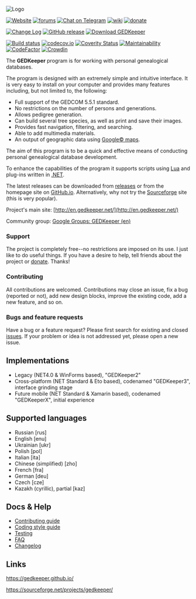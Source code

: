 ![Logo](../master/dev_info/gk_logo_full_v01.png)


[![Website](https://img.shields.io/badge/www-gedkeeper.net-0099BC.svg?maxAge=3600)](https://gedkeeper.net/)
[![forums](https://img.shields.io/badge/join-the%20forums-yellowgreen.svg)](http://groups.google.com/group/gedkeeper-en)
[![Chat on Telegram](https://img.shields.io/badge/Chat%20on-Telegram-brightgreen.svg)](https://t.me/gedkeeper_chat_en)
[![wiki](https://img.shields.io/badge/browse-the%20wiki-orange.svg)](https://github.com/Serg-Norseman/GEDKeeper/wiki)
[![donate](https://img.shields.io/badge/make%20a-donation-greenblue.svg)](https://sourceforge.net/p/gedkeeper/donate/)

[![Change Log](https://img.shields.io/badge/Change%20Log-green)](CHANGELOG.md)
[![GitHub release](https://img.shields.io/github/release/Serg-Norseman/GEDKeeper.svg?label=Latest&maxAge=60)](https://github.com/Serg-Norseman/GEDKeeper/releases/latest)
[![Download GEDKeeper](https://img.shields.io/sourceforge/dm/gedkeeper.svg)](https://sourceforge.net/projects/gedkeeper/files/latest/download)

[![Build status](https://ci.appveyor.com/api/projects/status/h0u8iwr3kvy6o9x1?svg=true)](https://ci.appveyor.com/project/Serg-Norseman/gedkeeper)
[![codecov.io](https://codecov.io/github/Serg-Norseman/GEDKeeper/coverage.svg?branch=master)](https://codecov.io/github/Serg-Norseman/GEDKeeper?branch=master)
[![Coverity Status](https://scan.coverity.com/projects/10037/badge.svg)](https://scan.coverity.com/projects/serg-norseman-gedkeeper)
[![Maintainability](https://sonarcloud.io/api/project_badges/measure?project=gedkeeper&metric=sqale_rating)](https://sonarcloud.io/dashboard?id=gedkeeper)
[![CodeFactor](https://www.codefactor.io/repository/github/serg-norseman/gedkeeper/badge)](https://www.codefactor.io/repository/github/serg-norseman/gedkeeper)
[![Crowdin](https://d322cqt584bo4o.cloudfront.net/gedkeeper/localized.svg)](https://crowdin.com/project/gedkeeper)


The **GEDKeeper** program is for working with personal genealogical databases.

The program is designed with an extremely simple and intuitive interface. 
It is very easy to install on your computer and provides many features including,
but not limited to, the following:
* Full support of the GEDCOM 5.5.1 standard.
* No restrictions on the number of persons and generations.
* Allows pedigree generation.
* Can build several tree species, as well as print and save their images.
* Provides fast navigation, filtering, and searching.
* Able to add multimedia materials.
* An output of geographic data using [Google© maps](https://maps.google.com).

The aim of this program is to be a quick and effective means of conducting personal 
genealogical database development.

To enhance the capabilities of the program it supports scripts using [Lua](https://www.lua.org/)
and plug-ins written in [.NET](https://dotnet.microsoft.com/).

The latest releases can be downloaded from [releases](https://github.com/serg-norseman/gedkeeper/releases) 
or from the homepage site on [GitHub.io](https://gedkeeper.github.io/). 
Alternatively, why not try the [Sourceforge](https://sourceforge.net/projects/gedkeeper/) 
site (this is very popular).

Project's main site: [http://en.gedkeeper.net/](http://en.gedkeeper.net/)

Community group: [Google Groups: GEDKeeper (en)](https://groups.google.com/forum/#!forum/gedkeeper-en)

### Support

The project is completely free--no restrictions are imposed on its use. I just like to do useful things. 
If you have a desire to help, tell friends about the project or [donate](https://sourceforge.net/p/gedkeeper/donate/).
Thanks!

### Contributing

All contributions are welcomed. Contributions may close an issue, fix a bug (reported or not), add new design blocks, 
improve the existing code, add a new feature, and so on.

### Bugs and feature requests

Have a bug or a feature request? Please first search for existing and closed [issues](https://github.com/Serg-Norseman/GEDKeeper/issues).
If your problem or idea is not addressed yet, please open a new issue.


## Implementations

- Legacy (NET4.0 & WinForms based), "GEDKeeper2"
- Cross-platform (NET Standard & Eto based), codenamed "GEDKeeper3", interface grinding stage
- Future mobile (NET Standard & Xamarin based), codenamed "GEDKeeperX", initial experience


## Supported languages

- Russian [rus]
- English [enu]
- Ukrainian [ukr]
- Polish [pol]
- Italian [ita]
- Chinese (simplified) [zho]
- French [fra]
- German [deu]
- Czech [cze]
- Kazakh (cyrillic), partial [kaz]


## Docs & Help

- [Contributing guide](/CONTRIBUTING.md)
- [Coding style guide](/CODINGSTYLE.md)
- [Testing](/TESTING.md)
- [FAQ](/FAQ.md)
- [Changelog](/CHANGELOG.md)


## Links

https://gedkeeper.github.io/

https://sourceforge.net/projects/gedkeeper/
